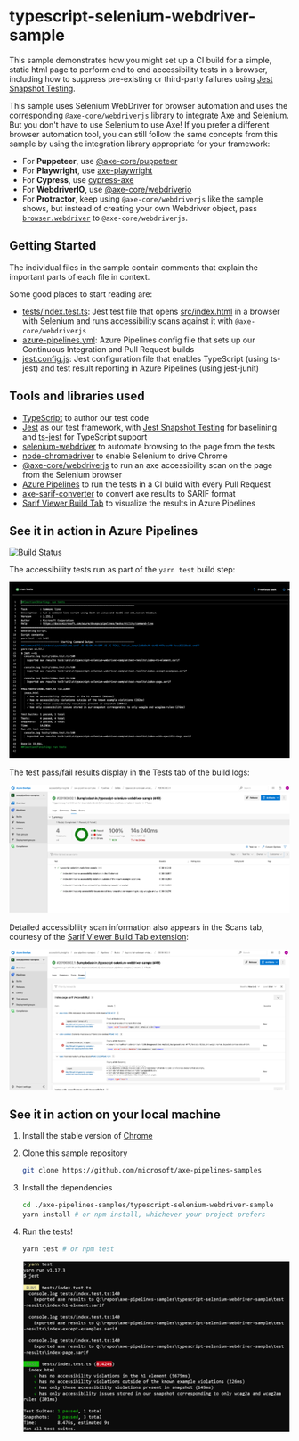 # typescript-selenium-webdriver-sample

This sample demonstrates how you might set up a CI build for a simple, static html page to perform end to end accessibility tests in a browser, including how to suppress pre-existing or third-party failures using [Jest Snapshot Testing](https://jestjs.io/docs/en/snapshot-testing). 

This sample uses Selenium WebDriver for browser automation and uses the corresponding `@axe-core/webdriverjs` library to integrate Axe and Selenium. But you don't have to use Selenium to use Axe! If you prefer a different browser automation tool, you can still follow the same concepts from this sample by using the integration library appropriate for your framework:

* For **Puppeteer**, use [@axe-core/puppeteer](https://www.npmjs.com/package/@axe-core/puppeteer)
* For **Playwright**, use [axe-playwright](https://www.npmjs.com/package/axe-playwright)
* For **Cypress**, use [cypress-axe](https://www.npmjs.com/package/cypress-axe)
* For **WebdriverIO**, use [@axe-core/webdriverio](https://www.npmjs.com/package/@axe-core/webdriverio)
* For **Protractor**, keep using `@axe-core/webdriverjs` like the sample shows, but instead of creating your own Webdriver object, pass [`browser.webdriver`](https://www.protractortest.org/#/api?view=ProtractorBrowser) to `@axe-core/webdriverjs`.

## Getting Started

The individual files in the sample contain comments that explain the important parts of each file in context.

Some good places to start reading are:

* [tests/index.test.ts](./tests/index.test.ts): Jest test file that opens [src/index.html](./src/index.html) in a browser with Selenium and runs accessibility scans against it with `@axe-core/webdriverjs`
* [azure-pipelines.yml](./azure-pipelines.yml): Azure Pipelines config file that sets up our Continuous Integration and Pull Request builds
* [jest.config.js](./jest.config.js): Jest configuration file that enables TypeScript (using ts-jest) and test result reporting in Azure Pipelines (using jest-junit)

## Tools and libraries used

* [TypeScript](https://www.typescriptlang.org/) to author our test code
* [Jest](https://jestjs.io/) as our test framework, with [Jest Snapshot Testing](https://jestjs.io/docs/en/snapshot-testing) for baselining and [ts-jest](https://www.npmjs.com/package/ts-jest) for TypeScript support
* [selenium-webdriver](https://www.npmjs.com/package/selenium-webdriver) to automate browsing to the page from the tests
* [node-chromedriver](https://github.com/giggio/node-chromedriver) to enable Selenium to drive Chrome
* [@axe-core/webdriverjs](https://github.com/dequelabs/axe-core-npm/tree/develop/packages/webdriverjs) to run an axe accessibility scan on the page from the Selenium browser
* [Azure Pipelines](https://azure.microsoft.com/en-us/services/devops/pipelines/) to run the tests in a CI build with every Pull Request
* [axe-sarif-converter](https://github.com/microsoft/axe-sarif-converter) to convert axe results to SARIF format
* [Sarif Viewer Build Tab](https://marketplace.visualstudio.com/items?itemName=sariftools.sarif-viewer-build-tab) to visualize the results in Azure Pipelines

## See it in action in Azure Pipelines

[![Build Status](https://dev.azure.com/accessibility-insights/axe-pipelines-samples/_apis/build/status/25?branchName=main)](https://dev.azure.com/accessibility-insights/axe-pipelines-samples/_build/latest?definitionId=25&branchName=main)

<!--
  Note to maintainers: The below example images/links come from a specific build instead of the most recent build so we can link to specific tabs.
  If you update the links such that they point to a different build, make sure to mark that build as Retained so the links don't expire in a month.
-->
The accessibility tests run as part of the `yarn test` build step:

[![Screenshot of "yarn test" build logs in sample build](./assets/screenshot-logs-tab.png)](https://dev.azure.com/accessibility-insights/axe-pipelines-samples/_build/results?buildId=2228)

The test pass/fail results display in the Tests tab of the build logs:

[![Screenshot of Tests tab in sample build](./assets/screenshot-tests-tab.png)](https://dev.azure.com/accessibility-insights/axe-pipelines-samples/_build/results?buildId=2228&view=ms.vss-test-web.build-test-results-tab)

Detailed accessibliity scan information also appears in the Scans tab, courtesy of the [Sarif Viewer Build Tab extension](https://marketplace.visualstudio.com/items?itemName=sariftools.sarif-viewer-build-tab):

[![Screenshot of Scans tab in sample build](./assets/screenshot-scans-tab.png)](https://dev.azure.com/accessibility-insights/axe-pipelines-samples/_build/results?buildId=2228&view=sariftools.sarif-viewer-build-tab.sariftools.sarif-viewer-build-tab)

## See it in action on your local machine

1. Install the stable version of [Chrome](https://www.google.com/chrome/)
1. Clone this sample repository

   ```sh
   git clone https://github.com/microsoft/axe-pipelines-samples
   ```

1. Install the dependencies

   ```sh
   cd ./axe-pipelines-samples/typescript-selenium-webdriver-sample
   yarn install # or npm install, whichever your project prefers
   ```

1. Run the tests!

   ```sh
   yarn test # or npm test
   ```

   ![Screenshot of yarn test command showing all tests passing](./assets/screenshot-yarn-test-success.png)
